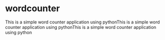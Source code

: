 # wordcounter
This is a simple word counter application using pythonThis is a simple word counter application using pythonThis is a simple word counter application using python
